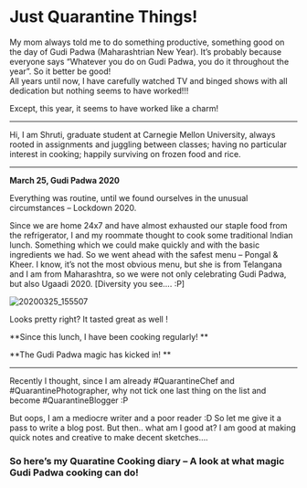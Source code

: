# Just Quarantine Things!


My mom always told me to do something productive, something good on the day of Gudi Padwa (Maharashtrian New Year). It’s probably because everyone says “Whatever you do on Gudi Padwa, you do it throughout the year”. So it better be good! <br>
All years until now, I have carefully watched TV and binged shows with all dedication but nothing seems to have worked!!! 

Except, this year, it seems to have worked like a charm! <br>
___________

Hi, I am Shruti, graduate student at Carnegie Mellon University, always rooted in assignments and juggling between classes; having no particular interest in cooking; happily surviving on frozen food and rice. <br> 

___________



**March 25, Gudi Padwa 2020**

Everything was routine, until we found ourselves in the unusual circumstances – Lockdown 2020.

Since we are home 24x7 and have almost exhausted our staple food from the refrigerator, I and my roommate thought to cook some traditional Indian lunch. Something which we could make quickly and with the basic ingredients we had. So we went ahead with the safest menu – Pongal & Kheer. I know, it’s not the most obvious menu, but she is from Telangana and I am from Maharashtra, so we were not only celebrating Gudi Padwa, but also Ugaadi 2020. [Diversity you see…. :P]

![20200325_155507](https://user-images.githubusercontent.com/59716372/83337907-39adc780-a28d-11ea-8169-d256745f787f.jpg)

Looks pretty right? It tasted great as well !

**Since this lunch, I have been cooking regularly! **


**The Gudi Padwa magic has kicked in! **

____

Recently I thought, since I am already #QuarantineChef and #QuarantinePhotographer, why not tick one last thing on the list and become #QuarantineBlogger :P


But oops, I am a mediocre writer and a poor reader :D So let me give it a pass to write a blog post. But then.. what am I good at? I am good at making quick notes and creative to make decent sketches…. 


### So here’s my Quaratine Cooking diary – A look at what magic Gudi Padwa cooking can do!
